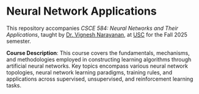 # Neural Network Applications

This repository accompanies _CSCE 584: Neural Networks and Their Applications_, taught by [Dr. Vignesh Narayanan](https://sc.edu/study/colleges_schools/engineering_and_computing/faculty-staff/narayanan_vignesh.php), at [USC](https://sc.edu/) for the Fall 2025 semester.

**Course Description**: This course covers the fundamentals, mechanisms, and methodologies employed in constructing learning algorithms through artificial neural networks. Key topics encompass various neural network topologies, neural network learning paradigms, training rules, and applications across supervised, unsupervised, and reinforcement learning tasks.